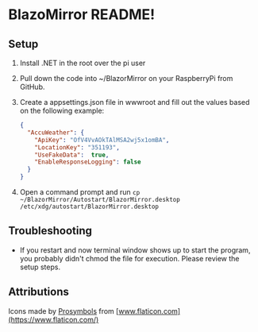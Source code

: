 # BlazoMirror README!

## Setup

1. Install .NET in the root over the pi user
1. Pull down the code into ~/BlazorMirror on your RaspberryPi from GitHub.
1. Create a appsettings.json file in wwwroot and fill out the values based on the following example:

   ```json
   {
     "AccuWeather": {
       "ApiKey": "OfV4VvAOkTAlMSA2wj5x1omBA",
       "LocationKey": "351193",
       "UseFakeData":  true,
       "EnableResponseLogging": false
     }
   }
   ```

1. Open a command prompt and run `cp ~/BlazorMirror/Autostart/BlazorMirror.desktop /etc/xdg/autostart/BlazorMirror.desktop`

## Troubleshooting

- If you restart and now terminal window shows up to start the program, you probably didn't chmod the file for execution. Please review the setup steps.

## Attributions

Icons made by [Prosymbols](https://www.flaticon.com/authors/prosymbols) from [www.flaticon.com](https://www.flaticon.com/)
